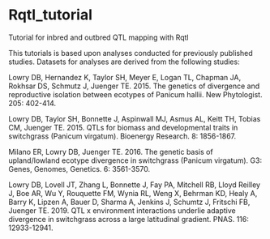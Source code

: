 # Rqtl_tutorial
Tutorial for inbred and outbred QTL mapping with Rqtl

This tutorials is based upon analyses conducted for previously published studies. Datasets for analyses are derived from the following studies:

Lowry DB, Hernandez K, Taylor SH, Meyer E, Logan TL, Chapman JA, Rokhsar DS, Schmutz J, Juenger TE. 2015. The genetics of divergence and reproductive isolation between ecotypes of Panicum hallii. New Phytologist. 205: 402-414.

Lowry DB, Taylor SH, Bonnette J, Aspinwall MJ, Asmus AL, Keitt TH, Tobias CM, Juenger TE. 2015. QTLs for biomass and developmental traits in switchgrass (Panicum virgatum). Bioenergy Research. 8: 1856-1867.

Milano ER, Lowry DB, Juenger TE. 2016. The genetic basis of upland/lowland ecotype divergence in switchgrass (Panicum virgatum). G3: Genes, Genomes, Genetics. 6: 3561-3570.

Lowry DB, Lovell JT, Zhang L, Bonnette J, Fay PA, Mitchell RB, Lloyd Reilley J, Boe AR, Wu Y, Rouquette FM, Wynia RL, Weng X, Behrman KD, Healy A, Barry K, Lipzen A, Bauer D, Sharma A, Jenkins J, Schumtz J, Fritschi FB, Juenger TE. 2019. QTL x environment interactions underlie adaptive divergence in switchgrass across a large latitudinal gradient. PNAS. 116: 12933-12941.
